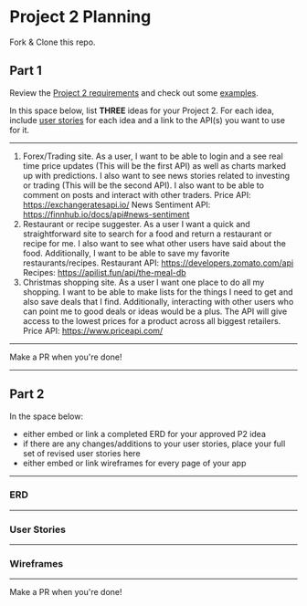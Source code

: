# Project 2 Planning

Fork & Clone this repo.

## Part 1

Review the [Project 2 requirements](https://romebell.gitbook.io/sei-1019/projects/project-2) and check out some [examples](https://tmdarneille.gitbook.io/seirfx/11-projects/past-projects/project2).

In this space below, list **THREE** ideas for your Project 2. For each idea, include [user stories](https://revelry.co/user-stories-that-dont-suck/) for each idea and a link to the API(s) you want to use for it.

--------------------------------------------------------
1. Forex/Trading site. As a user, I want to be able to login and a see real time price updates (This will be the first API) as well as charts marked up with predictions. I also want to see news stories related to investing or trading (This will be the second API). I also want to be able to comment on posts and interact with other traders.
Price API: https://exchangeratesapi.io/
News Sentiment API: https://finnhub.io/docs/api#news-sentiment
2. Restaurant or recipe suggester. As a user I want a quick and straightforward site to search for a food and return a restaurant or recipe for me. I also want to see what other users have said about the food. Additionally, I want to be able to save my favorite restaurants/recipes.
Restaurant API: https://developers.zomato.com/api
Recipes: https://apilist.fun/api/the-meal-db
3. Christmas shopping site. As a user I want one place to do all my shopping. I want to be able to make lists for the things I need to get and also save deals that I find. Additionally, interacting with other users who can point me to good deals or ideas would be a plus. The API will give access to the lowest prices for a product across all biggest retailers.
Price API: https://www.priceapi.com/
---------------------------------------------------------

Make a PR when you're done!

---

## Part 2

In the space below:
* either embed or link a completed ERD for your approved P2 idea
* if there are any changes/additions to your user stories, place your full set of revised user stories here
* either embed or link wireframes for every page of your app

----------------------------------------------------------
### ERD

----------------------------------------------------------
### User Stories

----------------------------------------------------------
### Wireframes

----------------------------------------------------------

Make a PR when you're done!
